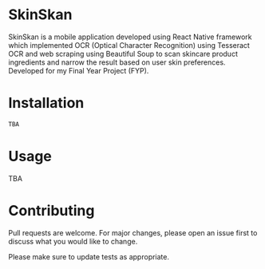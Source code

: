 # SkinSkan
SkinSkan is a mobile application developed using React Native framework which implemented OCR (Optical Character Recognition) using Tesseract OCR and web scraping using Beautiful Soup to scan skincare product ingredients and narrow the result based on user skin preferences. Developed for my Final Year Project (FYP).

# Installation

```bash
TBA
```

# Usage

TBA

# Contributing
Pull requests are welcome. For major changes, please open an issue first to discuss what you would like to change.

Please make sure to update tests as appropriate.

